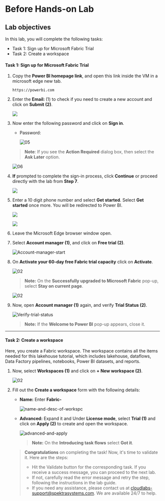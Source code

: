 # Before Hands-on Lab 

## Lab objectives

In this lab, you will complete the following tasks:

- Task 1: Sign up for Microsoft Fabric Trial
- Task 2: Create a workspace

#### Task 1: Sign up for Microsoft Fabric Trial

1. Copy the **Power BI homepage link**, and open this link inside the VM in a microsoft edge new tab.

   ```
   https://powerbi.com
   ```

1. Enter the **Email: <inject key="AzureAdUserEmail"></inject>** (1) to check if you need to create a new account and click on **Submit (2)**.

   ![](Images/01/dp-600-lab01-40.png)

1. Now enter the following password and click on **Sign in**.
   * Password: <inject key="AzureAdUserPassword"></inject>
   
     ![05](./Images/gs/05.png)

   > **Note**: If you see the **Action Required** dialog box, then select the **Ask Later** option.

      ![06](./Images/gs/06-1.png)

1. **If** prompted to complete the sign-in process, click **Continue** or proceed directly with the lab from **Step 7**.

   ![](Images/dp-600-lab01-2.png)
   
1. Enter a 10 digit phone number and select **Get started**. Select **Get started** once more. You will be redirected to Power BI.
   
   ![](Images/dp-600-lab01-4.png)
   
   ![](Images/dp-600-lab01-5.png)
   
1. Leave the Microsoft Edge browser window open.

1. Select **Account manager (1)**, and click on **Free trial (2)**.

   ![Account-manager-start](./Images/dp6001.png)

1. On **Activate your 60-day free Fabric trial capacity** click on **Activate**.

    ![02](./Images/01/dp-600-newimage1.png)

    >**Note:** On the **Successfully upgraded to Microsoft Fabric** pop-up, select **Stay on current page**.

      ![02](./Images/01/dp-600-newimage2.png)

1. Now, open **Account manager (1)** again, and verify **Trial Status (2)**.

   ![Verify-trial-status](./Images/ws/10.png)

   >**Note:** If the **Welcome to Power BI** pop-up appears, close it.

----

#### Task 2: Create a workspace

Here, you create a Fabric workspace. The workspace contains all the items needed for this lakehouse tutorial, which includes lakehouse, dataflows, Data Factory pipelines, notebooks, Power BI datasets, and reports.

1.  Now, select **Workspaces (1)** and click on **+ New workspace (2)**.

    ![02](./Images/01/dp-600-newimage3.png)

2. Fill out the **Create a workspace** form with the following details:

   - **Name:** Enter **Fabric-<inject key="DeploymentID" enableCopy="false"/>**

      ![name-and-desc-of-workspc](Images/fabric.png)

   - **Advanced:** Expand it and Under **License mode**, select **Trial (1)** and click on **Apply (2)** to create and open the workspace.

      ![advanced-and-apply](Images/fabric(2).png)

      >**Note:** On the **Introducing task flows** select **Got it**.

   > **Congratulations** on completing the task! Now, it's time to validate it. Here are the steps:
   > - Hit the Validate button for the corresponding task. If you receive a success message, you can proceed to the next lab. 
   > - If not, carefully read the error message and retry the step, following the instructions in the lab guide.
   > - If you need any assistance, please contact us at cloudlabs-support@spektrasystems.com. We are available 24/7 to help.

   <validation step="a89d7842-a279-4691-830e-81a410822099" />
